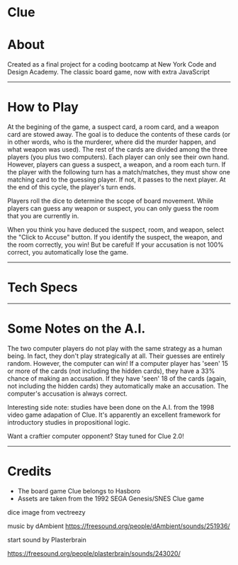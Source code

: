 # Clue

<h1> About </h1>
<p> Created as a final project for a coding bootcamp at New York Code and Design Academy. The classic board game, now with extra JavaScript</p>

<hr>

<h1> How to Play</h1>

At the begining of the game, a suspect card, a room card, and a weapon card are stowed away. The goal is to deduce the contents of these cards (or in other words, who is the murderer, where did the murder happen, and what weapon was used). The rest of the cards are divided among the three players (you plus two computers). Each player can only see their own hand. However, players can guess a suspect, a weapon, and a room each turn. If the player with the following turn has a match/matches, they must show one matching card to the guessing player. If not, it passes to the next player. At the end of this cycle, the player's turn ends.

Players roll the dice to determine the scope of board movement. While players can guess any weapon or suspect, you can only guess the room that you are currently in.

When you think you have deduced the suspect, room, and weapon, select the "Click to Accuse" button. If you identify the suspect, the weapon, and the room correctly, you win! But be careful! If your accusation is not 100% correct, you automatically lose the game. 
<hr>

<h1> Tech Specs</h1>

<hr>

<h1> Some Notes on the A.I. </h1>

<p>The two computer players do not play with the same strategy as a human being. In fact, they don't play strategically at all. Their guesses are entirely random. However, the computer can win! If a computer player has 'seen' 15 or more of the cards (not including the hidden cards), they have a 33% chance of making an accusation. If they have 'seen' 18 of the cards (again, not including the hidden cards) they automatically make an accusation. The computer's accusation is always correct. </p>

<p>Interesting side note: studies have been done on the A.I. from the 1998 video game adapation of Clue. It's apparently an excellent framework for introductory studies in propositional logic. </p>

<p>Want a craftier computer opponent? Stay tuned for Clue 2.0!</p> 

<hr>

<h1> Credits </h1>
<ul>
<li>The board game Clue belongs to Hasboro</li>
<li>Assets are taken from the 1992 SEGA Genesis/SNES Clue game</li>
</ul>
dice image from vectreezy

music by dAmbient
https://freesound.org/people/dAmbient/sounds/251936/

start sound by Plasterbrain

https://freesound.org/people/plasterbrain/sounds/243020/

